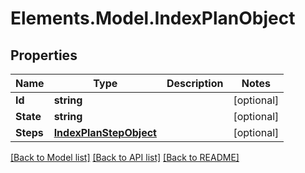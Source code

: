 # Elements.Model.IndexPlanObject

## Properties

Name | Type | Description | Notes
------------ | ------------- | ------------- | -------------
**Id** | **string** |  | [optional] 
**State** | **string** |  | [optional] 
**Steps** | [**IndexPlanStepObject**](IndexPlanStepObject.md) |  | [optional] 

[[Back to Model list]](../README.md#documentation-for-models) [[Back to API list]](../README.md#documentation-for-api-endpoints) [[Back to README]](../README.md)

